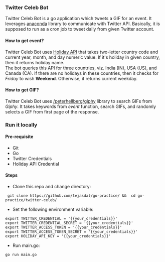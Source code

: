 ### Twitter Celeb Bot
Twitter Celeb Bot is a go application which tweets a GIF for an event. It leverages [anaconda](https://pkg.go.dev/github.com/ChimeraCoder/anaconda)
library to communicate with Twitter API. Basically, it is supposed to run as a cron job to tweet daily from given Twitter account.

#### How to get event?
Twitter Celeb Bot uses [Holiday API](//https://www.abstractapi.com/holidays-api#docs) that takes two-letter country code 
and current year, month, and day numeric value. If it's holiday in given country, then it returns holiday name.
<br>The bot queries this API for three countries, viz. India (IN), USA (US), and Canada (CA).
If there are no holidays in these countries, then it checks for *Friday* to wish **Weekend**. Otherwise, it returns current weekday.

#### How to get GIF?
Twitter Celeb Bot uses [/peterhellberg/giphy](https://pkg.go.dev/github.com/peterhellberg/giphy) library to search GIFs from *Giphy*.
It takes keywords from *event* function, search GIFs, and randomly selects a GIF from first page of the response.


### Run it locally

#### Pre-requisite

- Git
- Go
- Twitter Credentials
- Holiday API Credential

#### Steps

- Clone this repo and change directory:
```
 git clone https://github.com/tejasdal/go-practice/ &&  cd go-practice/twitter-celeb/
```

- Set the following environment variable: 
```bigquery
export TWITTER_CREDENTIAL = '{{your_credentials}}'
export TWITTER_CREDENTIAL_SECRET = '{{your_credentials}}'
export TWITTER_ACCESS_TOKEN = '{{your_credentials}}'
export TWITTER_ACCESS_TOKEN_SECRET = '{{your_credentials}}'
export HOLIDAY_API_KEY = '{{your_credentials}}'
```

- Run main.go:
```bigquery
go run main.go
```